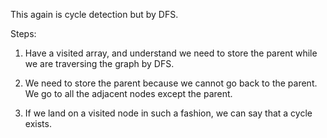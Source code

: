 This again is cycle detection but by DFS.

Steps:
1. Have a visited array, and understand we need to store the parent while we are traversing the graph by DFS.

2. We need to store the parent because we cannot go back to the parent. We go to all the adjacent nodes except the parent.

3. If we land on a visited node in such a fashion, we can say that a cycle exists.